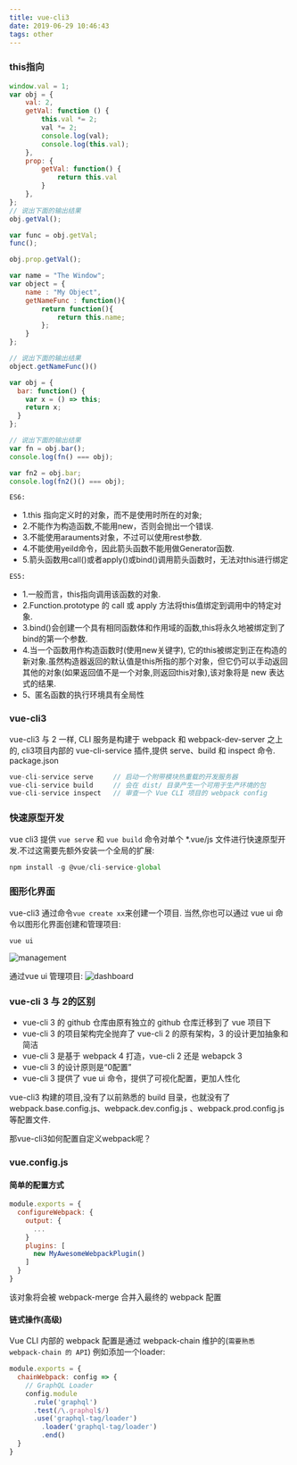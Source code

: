 ```yaml
---
title: vue-cli3
date: 2019-06-29 10:46:43
tags: other
---
```


### this指向
```javascript
window.val = 1;
var obj = {
    val: 2,
    getVal: function () {
        this.val *= 2;
        val *= 2;
        console.log(val);
        console.log(this.val);
    },
    prop: {
        getVal: function() {
            return this.val
        }
    },
};
// 说出下面的输出结果
obj.getVal();

var func = obj.getVal;
func();

obj.prop.getVal();
```


```javascript
var name = "The Window";
var object = {
    name : "My Object",
    getNameFunc : function(){
        return function(){
            return this.name;
        };
    } 
};

// 说出下面的输出结果
object.getNameFunc()()
```

```javascript
var obj = {
  bar: function() {
    var x = () => this;
    return x;
  }
};

// 说出下面的输出结果
var fn = obj.bar();
console.log(fn() === obj);

var fn2 = obj.bar;
console.log(fn2()() === obj);
```
   
`ES6: `
* 1.this 指向定义时的对象，而不是使用时所在的对象; 
* 2.不能作为构造函数,不能用new，否则会抛出一个错误. 
* 3.不能使用arauments对象，不过可以使用rest参数. 
* 4.不能使用yeild命令，因此箭头函数不能用做Generator函数.
* 5.箭头函数用call()或者apply()或bind()调用箭头函数时，无法对this进行绑定

`ES5: `
* 1.一般而言，this指向调用该函数的对象.   
* 2.Function.prototype 的 call 或 apply 方法将this值绑定到调用中的特定对象.
* 3.bind()会创建一个具有相同函数体和作用域的函数,this将永久地被绑定到了bind的第一个参数.   
* 4.当一个函数用作构造函数时(使用new关键字), 它的this被绑定到正在构造的新对象.虽然构造器返回的默认值是this所指的那个对象，但它仍可以手动返回其他的对象(如果返回值不是一个对象,则返回this对象),该对象将是 new 表达式的结果.  
* 5、匿名函数的执行环境具有全局性

### vue-cli3 
vue-cli3 与 2 一样, CLI 服务是构建于 webpack 和 webpack-dev-server 之上的, cli3项目内部的 vue-cli-service 插件,提供 serve、build 和 inspect 命令.
package.json
```javascript
vue-cli-service serve     // 启动一个附带模块热重载的开发服务器
vue-cli-service build     // 会在 dist/ 目录产生一个可用于生产环境的包
vue-cli-service inspect   // 审查一个 Vue CLI 项目的 webpack config
```

### 快速原型开发
vue cli3 提供 `vue serve` 和 `vue build` 命令对单个 *.vue/js 文件进行快速原型开发.不过这需要先额外安装一个全局的扩展:
```javascript
npm install -g @vue/cli-service-global
```


### 图形化界面
vue-cli3 通过命令`vue create xx`来创建一个项目. 当然,你也可以通过 vue ui 命令以图形化界面创建和管理项目:
```
vue ui
```
![management](/images/other/vue_cli3/management.png)

通过vue ui 管理项目: 
![dashboard](/images/other/vue_cli3/dashboard.png)


### vue-cli 3 与 2的区别
* vue-cli 3 的 github 仓库由原有独立的 github 仓库迁移到了 vue 项目下
* vue-cli 3 的项目架构完全抛弃了 vue-cli 2 的原有架构，3 的设计更加抽象和简洁
* vue-cli 3 是基于 webpack 4 打造，vue-cli 2 还是 webapck 3
* vue-cli 3 的设计原则是“0配置”
* vue-cli 3 提供了 vue ui 命令，提供了可视化配置，更加人性化

vue-cli3 构建的项目,没有了以前熟悉的 build 目录，也就没有了 webpack.base.config.js、webpack.dev.config.js 、webpack.prod.config.js 等配置文件.

那vue-cli3如何配置自定义webpack呢？ 


### vue.config.js
#### 简单的配置方式
```javascript
module.exports = {
  configureWebpack: {
    output: {
      ...
    }
    plugins: [
      new MyAwesomeWebpackPlugin()
    ]
  }
}
```
该对象将会被 webpack-merge 合并入最终的 webpack 配置

#### 链式操作(高级)
Vue CLI 内部的 webpack 配置是通过 webpack-chain 维护的(`需要熟悉 webpack-chain 的 API`)
例如添加一个loader:
```javascript
module.exports = {
  chainWebpack: config => {
    // GraphQL Loader
    config.module
      .rule('graphql')
      .test(/\.graphql$/)
      .use('graphql-tag/loader')
        .loader('graphql-tag/loader')
        .end()
  }
}
```